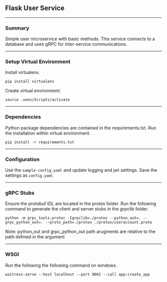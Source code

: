 ## Flask User Service
---
### Summary
Simple user microservice with basic methods. This service connects to a database and uses gRPC for inter-service communications.

---
### Setup Virtual Environment
Install virtualenv.
```
pip install virtualenv
```

Create virtual environment.
```
source .venv/Scripts/activate
```

---
### Dependencies
Python package dependencies are contained in the requirements.txt. Run the installation within virtual environment.
```
pip install -r requirements.txt
```

---
### Configuration
Use the `sample-config.yaml` and update logging and jwt settings. Save the settings as `config.yaml`

---
### gRPC Stubs
Ensure the protobuf IDL are located in the protos folder. Run the following command to generate the client and server stubs in the grpclib folder.
```
python -m grpc_tools.protoc -Igrpclib=./protos --python_out=. --grpc_python_out=. --proto_path=./protos ./protos/useraccount.proto
```
Note:
python_out and grpc_python_out path arugments are relative to the path defined in the argument

---
### WSGI
Run the following the following command on windows.
```
waitress-serve --host localhost --port 8001 --call app:create_app
```